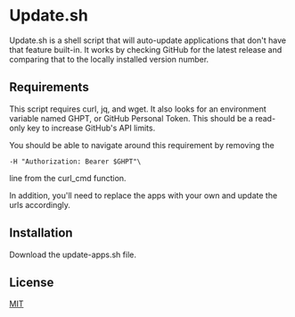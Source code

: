 # Update.sh 

Update.sh is a shell script that will auto-update applications that don't have that feature built-in.
It works by checking GitHub for the latest release and comparing that to the locally installed version number.

## Requirements

This script requires curl, jq, and wget. It also looks for an environment variable named GHPT, or GitHub Personal Token. This should be a read-only key to increase GitHub's API limits.

You should be able to navigate around this requirement by removing the 

``` -H "Authorization: Bearer $GHPT"\ ```

line from the curl_cmd function.

In addition, you'll need to replace the apps with your own and update the urls accordingly.

## Installation

Download the update-apps.sh file.

## License

[MIT](https://choosealicense.com/licenses/mit/)
